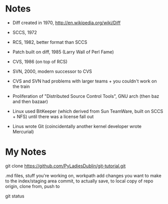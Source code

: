 # Notes

- Diff created in 1970, http://en.wikipedia.org/wiki/Diff

- SCCS, 1972

- RCS, 1982, better format than SCCS

- Patch built on diff, 1985 (Larry Wall of Perl Fame)

- CVS, 1986 (on top of RCS)

- SVN, 2000, modern successor to CVS

- CVS and SVN had problems with larger teams + you couldn't work on the train

- Proliferation of "Distributed Source Control Tools", GNU arch (then baz and then bazaar)

- Linux used BitKeeper (which derived from Sun TeamWare, built on SCCS + NFS) until there was a license fall out

- Linus wrote Git (coincidentally another kernel developer wrote Mercurial)

# My Notes

git clone https://github.com/PyLadiesDublin/git-tutorial.git

.md files, stuff you're working on, workpath
add changes you want to make to the index/staging area
commit, to actually save, to local copy of repo
origin, clone from, push to

git status



